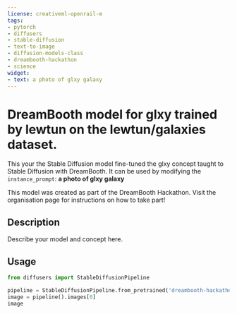 ```yaml
---
license: creativeml-openrail-m
tags:
- pytorch
- diffusers
- stable-diffusion
- text-to-image
- diffusion-models-class
- dreambooth-hackathon
- science
widget:
- text: a photo of glxy galaxy
---
```


# DreamBooth model for glxy trained by lewtun on the lewtun/galaxies dataset.

This your the Stable Diffusion model fine-tuned the glxy concept taught to Stable Diffusion with DreamBooth.
It can be used by modifying the `instance_prompt`: **a photo of glxy galaxy**

This model was created as part of the DreamBooth Hackathon. Visit the organisation page for instructions on how to take part!

## Description

Describe your model and concept here.


## Usage

```python
from diffusers import StableDiffusionPipeline

pipeline = StableDiffusionPipeline.from_pretrained('dreambooth-hackathon/glxy-galaxy')
image = pipeline().images[0]
image
```

